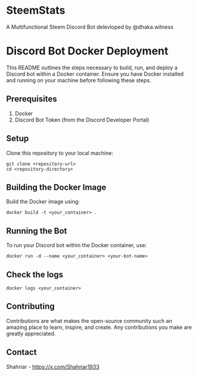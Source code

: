 # SteemStats
A Multifunctional Steem Discord Bot delevloped by @dhaka.witness


# Discord Bot Docker Deployment
This README outlines the steps necessary to build, run, and deploy a Discord bot within a Docker container. Ensure you have Docker installed and running on your machine before following these steps.

## Prerequisites
1. Docker
2. Discord Bot Token (from the Discord Developer Portal)

## Setup
Clone this repository to your local machine:
```
git clone <repository-url>
cd <repository-directory>
```
## Building the Docker Image
Build the Docker image using:
```
docker build -t <your_container> .
```
## Running the Bot
To run your Discord bot within the Docker container, use:
```
docker run -d --name <your_container> <your-bot-name>
```
## Check the logs
```
docker logs <your_container>
```
## Contributing
Contributions are what makes the open-source community such an amazing place to learn, inspire, and create. Any contributions you make are greatly appreciated.

## Contact
Shahriar - https://x.com/Shahriar1933
